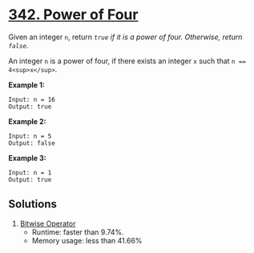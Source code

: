 # [342. Power of Four](https://leetcode.com/problems/power-of-four/)

Given an integer `n`, return _`true` if it is a power of four. Otherwise, return `false`_.

An integer `n` is a power of four, if there exists an integer `x` such that `n == 4<sup>x</sup>`.

**Example 1:**

```
Input: n = 16
Output: true
```

**Example 2:**

```
Input: n = 5
Output: false
```

**Example 3:**

```
Input: n = 1
Output: true
```

## Solutions
1. [Bitwise Operator](./PowerOfFour.java)
    - Runtime: faster than 9.74%.
    - Memory usage: less than 41.66%
